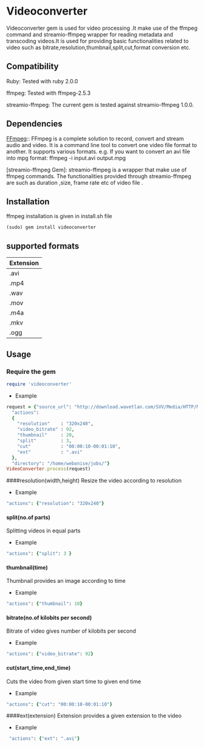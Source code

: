 Videoconverter
==============

Videoconverter gem is used for video processing .It make use of the ffmpeg command and streamio-ffmpeg wrapper for reading metadata and transcoding videos.It is used for providing basic functionalities related to video such as bitrate,resolution,thumbnail,split,cut,format conversion etc. 

Compatibility
-------------
Ruby:
Tested with ruby 2.0.0

ffmpeg:
Tested with ffmpeg-2.5.3

streamio-ffmpeg:
The current gem is tested against streamio-ffmpeg 1.0.0.

Dependencies 
------------

[FFmpeg](https://www.ffmpeg.org)::
FFmpeg is a complete solution to record, convert and stream audio and video. It is a command line tool to convert one video file format to another. It supports various formats.
e.g. If you want to convert an avi file into mpg format:
ffmpeg -i input.avi output.mpg 

[streamio-ffmpeg Gem]:
streamio-ffmpeg is a wrapper that make use of ffmpeg commands. The functionalities provided through streamio-ffmpeg are such as duration ,size, frame rate etc of video file .

Installation
------------
ffmpeg installation is given in install.sh file
```Shell
(sudo) gem install videoconverter
```
supported formats
-----------------

|Extension |
|----------|
|.avi      | 
|.mp4      |  
|.wav      | 
|.mov      |  
|.m4a      | 
|.mkv      | 
|.ogg      |


Usage
-----

### Require the gem

``` ruby
require 'videoconverter'
```
* Example
``` ruby
request = {"source_url": "http://download.wavetlan.com/SVV/Media/HTTP/MP4/ConvertedFiles/Media-Convert/Unsupported/test7.mp4",
  "actions": 
  {
    "resolution"    : "320x240",
    "video_bitrate" : 92,
    "thumbnail"     : 20,
    "split"         : 3,
    "cut"           : "00:00:10-00:01:10",
    "ext"           : ".avi"
  },
  "directory": "/home/webonise/jobs/"}
VideoConverter.process(request)
```
####resolution(width,height)
Resize the video according to resolution

* Example

``` ruby
"actions": {"resolution": "320x240"}
```

#### split(no.of parts)
Splitting videos in equal parts

* Example

``` ruby
"actions": {"split": 3 }
```

#### thumbnail(time)
Thumbnail provides an image according to time

* Example

``` ruby
"actions": {"thumbnail": 10}
```

#### bitrate(no.of kilobits per second)
Bitrate of video gives number of kilobits per second

* Example

``` ruby
"actions": {"video_bitrate": 92}
```
#### cut(start_time,end_time)
Cuts the video from given start time to given end time

* Example

``` ruby
"actions": {"cut": "00:00:10-00:01:10"}
```
####ext(extension)
Extension provides a given extension to the video

* Example

``` ruby
 "actions": {"ext": ".avi"}
```